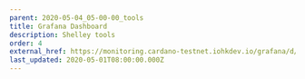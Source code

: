 ```yaml
---
parent: 2020-05-04_05-00-00_tools
title: Grafana Dashboard
description: Shelley tools
order: 4
external_href: https://monitoring.cardano-testnet.iohkdev.io/grafana/d/Oe0reiHef/cardano-application-metrics-v2?orgId=1&refresh=1m&from=now-2d&to=now
last_updated: 2020-05-01T08:00:00.000Z
---
```

